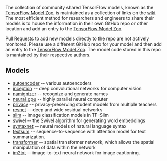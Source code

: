 The collection of community shared TensorFlow models, known as the [TensorFlow Model Zoo](https://github.com/trinity77/android/wiki/TensorFlow-Model-Zoo), is maintained as a collection of links on the [wiki](https://github.com/trinity77/android/wiki/TensorFlow-Model-Zoo).  The most efficient method for researchers and engineers to share their models is to house the information in their own GitHub repo or other location and add an entry to the [TensorFlow Model Zoo](https://github.com/trinity77/android/wiki/TensorFlow-Model-Zoo).

Pull Requests to add new models directly to the repo are not actively monitored.  Please use a different GitHub repo for your model and then add an entry to the [TensorFlow Model Zoo](https://github.com/trinity77/android/wiki/TensorFlow-Model-Zoo).  The model code stored in this repo is mantained by their respective authors.  

## Models
- [autoencoder](autoencoder) -- various autoencoders
- [inception](inception) -- deep convolutional networks for computer vision
- [namignizer](namignizer) -- recognize and generate names
- [neural_gpu](neural_gpu) -- highly parallel neural computer
- [privacy](privacy) -- privacy-preserving student models from multiple teachers
- [resnet](resnet) -- deep and wide residual networks
- [slim](slim) -- image classification models in TF-Slim
- [swivel](swivel) -- the Swivel algorithm for generating word embeddings
- [syntaxnet](syntaxnet) -- neural models of natural language syntax
- [textsum](textsum) -- sequence-to-sequence with attention model for text summarization.
- [transformer](transformer) -- spatial transformer network, which allows the spatial manipulation of data within the network
- [im2txt](im2txt) -- image-to-text neural network for image captioning.
